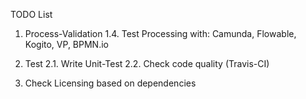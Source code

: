 TODO List

1. Process-Validation
    1.4. Test Processing with: Camunda, Flowable, Kogito, VP, BPMN.io

2. Test
    2.1. Write Unit-Test
    2.2. Check code quality (Travis-CI)

3. Check Licensing based on dependencies
